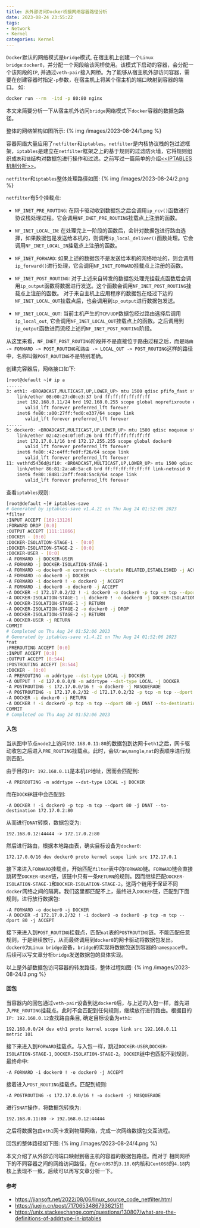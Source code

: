```yaml
---
title: 从外部访问Docker桥接网络容器路径分析
date: 2023-08-24 23:55:22
tags:
- Network
- Kernel
categories: Kernel
---
```

`Docker`默认的网络模式是`bridge`模式, 在宿主机上创建一个`Linux bridge`:`docker0`，并分配一个网段给该网桥使用。该模式下启动的容器，会分配一个该网段的`IP`, 并通过`veth-pair`接入网桥。为了能够从宿主机外部访问容器，需要在创建容器时指定`-p`参数，在宿主机上将某个宿主机的端口映射到容器的端口。
如:
```bash
docker run --rm  -itd -p 80:80 nginx
```

本文来简要分析一下从宿主机外访问`bridge`网络模式下`docker`容器的数据包路径。

整体的网络架构如图所示:
{% img /images/2023-08-24/1.png %}

<!--more-->

容器网络大量应用了`netfilter`和`iptables`。`netfilter`是内核协议栈的包过滤框架，`iptables`是建立在`netfilter`框架之上的基于规则的过滤防火墙，它将规则组织成`表`和`链`结构对数据包进行操作和过滤。之前写过一篇简单的介绍[<<IPTABLES机制分析>>](/2016/12/11/iptables/)。

`netfilter`和`iptables`整体处理路径如图:
{% img /images/2023-08-24/2.png %}

`netfilter`有5个挂载点:
* `NF_INET_PRE_ROUTING`:
在网卡驱动收到数据包之后会调用`ip_rcv()`函数进行协议栈处理过程。它会调用`NF_INET_PRE_ROUTING`挂载点上注册的函数。

* `NF_INET_LOCAL_IN`:
在处理完上一阶段的函数后，会针对数据包进行路由选择，如果数据包是发送给本机的，则调用`ip_local_deliver()`函数处理。它会调用`NF_INET_LOCAL_IN`挂载点上注册的函数。

* `NF_INET_FORWARD`:
如果上述的数据包不是发送给本机的网络地址的，则会调用`ip_forward()`进行处理，它会调用`NF_INET_FORWARD`挂载点上注册的函数。

* `NF_INET_POST_ROUTING`:
对于上述来自转发的数据包处理完挂载点函数后会调用`ip_output`函数将数据进行发送。这个函数会调用`NF_INET_POST_ROUTING`挂载点上注册的函数。
对于来自主机上应用程序的数据包在经过下边的`NF_INET_LOCAL_OUT`挂载点后，也会调用到`ip_output`进行数据包发送。

* `NF_INET_LOCAL_OUT`:
当前主机产生的`TCP/UDP`数据包经过路由选择后调用`ip_local_out`, 它会调用`NF_INET_LOCAL_OUT`挂载点上的函数。之后调用到`ip_output`函数进而流经上述的`NF_INET_POST_ROUTING`阶段。

从这里来看，`NF_INET_POST_ROUTING`阶段并不是直接位于路由过程之后，而是`路由 -> FORWARD -> POST_ROUTING`和`路由 -> LOCAL_OUT -> POST_ROUTING`这样的路径中，名称叫做`POST_ROUTING`不是特别准确。

创建完容器后，网络接口如下:
```bash
[root@default ~]# ip a
......
3: eth1: <BROADCAST,MULTICAST,UP,LOWER_UP> mtu 1500 qdisc pfifo_fast state UP group default qlen 1000
    link/ether 08:00:27:d0:e3:37 brd ff:ff:ff:ff:ff:ff
    inet 192.168.0.11/24 brd 192.168.0.255 scope global noprefixroute eth1
       valid_lft forever preferred_lft forever
    inet6 fe80::a00:27ff:fed0:e337/64 scope link
       valid_lft forever preferred_lft forever
......
5: docker0: <BROADCAST,MULTICAST,UP,LOWER_UP> mtu 1500 qdisc noqueue state UP group default
    link/ether 02:42:e4:0f:0f:26 brd ff:ff:ff:ff:ff:ff
    inet 172.17.0.1/16 brd 172.17.255.255 scope global docker0
       valid_lft forever preferred_lft forever
    inet6 fe80::42:e4ff:fe0f:f26/64 scope link
       valid_lft forever preferred_lft forever
11: vethfd5436d@if10: <BROADCAST,MULTICAST,UP,LOWER_UP> mtu 1500 qdisc noqueue master docker0 state UP group default
    link/ether 86:81:2a:a8:5a:c8 brd ff:ff:ff:ff:ff:ff link-netnsid 0
    inet6 fe80::8481:2aff:fea8:5ac8/64 scope link
       valid_lft forever preferred_lft forever
```

查看`iptables`规则:
```bash
[root@default ~]# iptables-save
# Generated by iptables-save v1.4.21 on Thu Aug 24 01:52:06 2023
*filter
:INPUT ACCEPT [169:13126]
:FORWARD DROP [0:0]
:OUTPUT ACCEPT [111:11866]
:DOCKER - [0:0]
:DOCKER-ISOLATION-STAGE-1 - [0:0]
:DOCKER-ISOLATION-STAGE-2 - [0:0]
:DOCKER-USER - [0:0]
-A FORWARD -j DOCKER-USER
-A FORWARD -j DOCKER-ISOLATION-STAGE-1
-A FORWARD -o docker0 -m conntrack --ctstate RELATED,ESTABLISHED -j ACCEPT
-A FORWARD -o docker0 -j DOCKER
-A FORWARD -i docker0 ! -o docker0 -j ACCEPT
-A FORWARD -i docker0 -o docker0 -j ACCEPT
-A DOCKER -d 172.17.0.2/32 ! -i docker0 -o docker0 -p tcp -m tcp --dport 80 -j ACCEPT
-A DOCKER-ISOLATION-STAGE-1 -i docker0 ! -o docker0 -j DOCKER-ISOLATION-STAGE-2
-A DOCKER-ISOLATION-STAGE-1 -j RETURN
-A DOCKER-ISOLATION-STAGE-2 -o docker0 -j DROP
-A DOCKER-ISOLATION-STAGE-2 -j RETURN
-A DOCKER-USER -j RETURN
COMMIT
# Completed on Thu Aug 24 01:52:06 2023
# Generated by iptables-save v1.4.21 on Thu Aug 24 01:52:06 2023
*nat
:PREROUTING ACCEPT [0:0]
:INPUT ACCEPT [0:0]
:OUTPUT ACCEPT [8:544]
:POSTROUTING ACCEPT [8:544]
:DOCKER - [0:0]
-A PREROUTING -m addrtype --dst-type LOCAL -j DOCKER
-A OUTPUT ! -d 127.0.0.0/8 -m addrtype --dst-type LOCAL -j DOCKER
-A POSTROUTING -s 172.17.0.0/16 ! -o docker0 -j MASQUERADE
-A POSTROUTING -s 172.17.0.2/32 -d 172.17.0.2/32 -p tcp -m tcp --dport 80 -j MASQUERADE
-A DOCKER -i docker0 -j RETURN
-A DOCKER ! -i docker0 -p tcp -m tcp --dport 80 -j DNAT --to-destination 172.17.0.2:80
COMMIT
# Completed on Thu Aug 24 01:52:06 2023
```

#### 入包

当从图中节点`node2`上访问`192.168.0.11:80`的数据包到达网卡`eth1`之后，网卡驱动收包之后进入`PRE_ROUTING`挂载点。此时，会以`raw`,`mangle`,`nat`的表顺序进行规则匹配。

由于目的`IP: 192.168.0.11`是本机`IP`地址，因而会匹配到:
```plain
-A PREROUTING -m addrtype --dst-type LOCAL -j DOCKER
```
而在`DOCKER`链中会匹配到:
```plain
-A DOCKER ! -i docker0 -p tcp -m tcp --dport 80 -j DNAT --to-destination 172.17.0.2:80
```
从而进行`DNAT`转换，数据包变为:
```
192.168.0.12:44444 -> 172.17.0.2:80
```

然后进行路由，根据本地路由表，确实目标设备为`docker0`:
```plain
172.17.0.0/16 dev docker0 proto kernel scope link src 172.17.0.1
```

接下来进入`FORWARD`挂载点，开始匹配`filter`表中的`FORWARD`链。`FORWARD`链会直接跳转至`DOCKER-USER`链，该链中只有一条`RETURN`的规则。因而继续匹配`DOCKER-ISOLATION-STAGE-1`和`DOCKER-ISOLATION-STAGE-2`。这两个链用于保证不同`docker`网络之间的隔离。我们这里都匹配不上，最终进入`DOCKER`链，匹配到下面规则，进行放行数据包:
```plain
-A FORWARD -o docker0 -j DOCKER
-A DOCKER -d 172.17.0.2/32 ! -i docker0 -o docker0 -p tcp -m tcp --dport 80 -j ACCEPT
```

接下来进入到`POST_ROUTING`挂载点，匹配`nat`表的`POSTROUTING`链。不能匹配任意规则，于是继续放行，从而最终调用到`docker0`的网卡驱动将数据包发出。`docker0`为`Linux bridge`设备，`bridge`的实现将数据包送到容器的`namespace`中。后续可以写文章分析`bridge`发送数据包的具体实现。

以上是外部数据包访问容器的转发路径，整体过程如图:
{% img /images/2023-08-24/3.png %}

#### 回包

当容器内的回包通过`veth-pair`设备到达`docker0`后，与上述的入包一样，首先进入`PRE_ROUTING`挂载点。此时不会匹配到任何规则，继续放行进行路由。根据目的`IP: 192.168.0.12`查找路由条目, 确定目标设备为`eth1`:
```plain
192.168.0.0/24 dev eth1 proto kernel scope link src 192.168.0.11 metric 101
```

接下来进入到`FORWARD`挂载点。与入包一样，跳过`DOCKER-USER`,`DOCKER-ISOLATION-STAGE-1`, `DOCKER-ISOLATION-STAGE-2`。`DOCKER`链中也匹配不到规则，最终命中:
```plain
-A FORWARD -i docker0 ! -o docker0 -j ACCEPT
```

接着进入`POST_ROUTING`挂载点。匹配到规则:
```plain
-A POSTROUTING -s 172.17.0.0/16 ! -o docker0 -j MASQUERADE
```
进行`SNAT`操作，将数据包转换为:
```plain
192.168.0.11:80 -> 192.168.0.12:44444
```

之后将数据包由`eth1`网卡发到物理网络，完成一次网络数据包交互流程。

回包的整体路径如下图:
{% img /images/2023-08-24/4.png %}

本文介绍了从外部访问端口映射到宿主机的容器的数据包路径。而对于
相同网桥下的不同容器之间的网络访问路径，在`CentOS7`的`3.10.0`内核和`CentOS8`的`4.18`内核上表现不一致，后续可以再写文章分析一下。

#### 参考

* https://jiansoft.net/2022/08/06/linux_source_code_netfilter.html
* https://juejin.cn/post/7170653486793621511
* https://unix.stackexchange.com/questions/130807/what-are-the-definitions-of-addrtype-in-iptables
